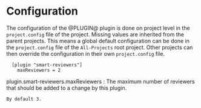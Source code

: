 Configuration
=============

The configuration of the @PLUGIN@ plugin is done on project level in
the `project.config` file of the project. Missing values are inherited
from the parent projects. This means a global default configuration can
be done in the `project.config` file of the `All-Projects` root project.
Other projects can then override the configuration in their own
`project.config` file.

```
  [plugin "smart-reviewers"]
    maxReviewers = 2
```

plugin.smart-reviewers.maxReviewers
:	The maximum number of reviewers that should be added to a change by
	this plugin.

	By default 3.
